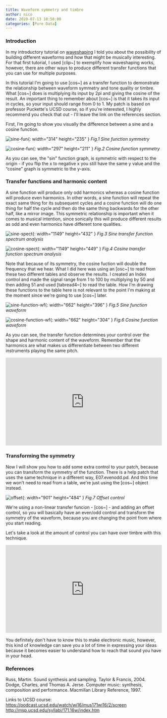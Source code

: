 ```yaml
---
title: Waveform symmetry and timbre
author: nico
date: 2020-07-13 10:50:00
categories: [Pure Data]
---
```

<style>
/* Video container */
.video-container {
  text-align: center;
  position: relative;
  padding-bottom: 56.25%; /* Maintain aspect ratio (16:9) */
  height: 0;
  overflow: hidden;
}

/* Responsive video iframe */
.video-container iframe {
  position: absolute;
  top: 0;
  left: 0;
  width: 100%;
  height: 100%;
}

/* Mobile responsiveness */
@media (max-width: 767px) {
  .video-container {
    padding-bottom: 75%; /* Adjust the aspect ratio for mobile */
  }
}
</style>


### Introduction

In my introductory tutorial on [waveshaping](https://nico-audio.github.io/posts/waveshaping) I told you about the possibility of building different waveforms and how that might be musically interesting. For that first tutorial, I used [clip~] to exemplify how waveshaping works, however, there are other ways to produce different transfer functions that you can use for multiple purposes.

In this tutorial I'm going to use [cos~] as a transfer function to demonstrate the relationship between waveform symmetry and tone quality or timbre. What [cos~] does is multiplying its input by 2pi and giving the cosine of the result. An important thing to remember about [cos~] is that it takes its input in cycles, so your input should range from 0 to 1. My patch is based on professor Puckette's UCSD course, so if you're interested, I highly recommend you check that out - I'll leave the link on the references section.

First, I’m going to show you visually the difference between a sine and a cosine function.

![sine-fun](https://raw.githubusercontent.com/nico-audio/nico-audio.github.io/main/_posts/img/WfSymmetry/Fig1_Sine-function-sym.png){: width="314" height="235" }
_Fig.1 Sine function symmetry_

![cosine-fun](https://raw.githubusercontent.com/nico-audio/nico-audio.github.io/main/_posts/img/WfSymmetry/Fig2_Cosine-function-sym.png){: width="297" height="211" }
_Fig.2 Cosine function symmetry_

As you can see, the "sin" function graph, is symmetric with respect to the origin - if you flip the x to negative x you still have the same y value and the “cosine” graph is symmetric to the y-axis.

### Transfer functions and harmonic content

A sine function will produce only odd harmonics whereas a cosine function will produce even harmonics. In other words, a sine function will repeat the exact same thing for its subsequent cycles and a cosine function will do one thing for half the cycle and then do the same thing backwards for the other half, like a mirror image. This symmetric relationship is important when it comes to musical intention, since sonically this will produce different results as odd and even harmonics have different tone qualities.

![sine-spect](https://raw.githubusercontent.com/nico-audio/nico-audio.github.io/main/_posts/img/WfSymmetry/Fig3_sine-function-spec-100.JPG){: width="1149" height="432" }
_Fig.3 Sine transfer function spectrum analysis_

![cosine-spect](https://raw.githubusercontent.com/nico-audio/nico-audio.github.io/main/_posts/img/WfSymmetry/Fig4_cosine-test.JPG){: width="1149" height="449" }
_Fig.4 Cosine transfer function spectrum analysis_

Note that because of its symmetry, the cosine fuction will double the frequency that we hear. What I did here was using an [osc~] to read from these two different tables and observe the results. I created an Index control and made the signal range from 1 to 100 by multiplying by 50 and then adding 51 and used [tabread4~] to read the table. How I'm drawing these functions to the table here is not relevant to the point I'm making at the moment since we're going to use [cos~] later.

![sine-function-wf](https://raw.githubusercontent.com/nico-audio/nico-audio.github.io/main/_posts/img/WfSymmetry/Fig5_sine-function-2.JPG){: width="662" height="396" }
_Fig.5 Sine function waveform_

![cosine-function-wf](https://raw.githubusercontent.com/nico-audio/nico-audio.github.io/main/_posts/img/WfSymmetry/Fig6_cosine-function-1.JPG){: width="662" height="304" }
_Fig.6 Cosine function waveform_

As you can see, the transfer function determines your control over the shape and harmonic content of the waveform. Remember that the harmonics are what makes us differentiate between two different instruments playing the same pitch.


<div class="video-container">
  <iframe width="560" height="315" src="https://www.youtube.com/embed/K55meFGz0Yo" frameborder="0" allow="accelerometer; autoplay; encrypted-media; gyroscope; picture-in-picture" allowfullscreen></iframe>
</div>

### Transforming the symmetry

Now I will show you how to add some extra control to your patch, because you can transform the symmetry of the function. There is a help patch that uses the same technique in a different way, E07.evenodd.pd. And this time we won't need to read from a table, we're just using the [cos~] object instead.

![offset](https://raw.githubusercontent.com/nico-audio/nico-audio.github.io/main/_posts/img/WfSymmetry/Fig7_offset-control-patch.JPG){: width="901" height="484" }
_Fig.7 Offset control_

We're using a non-linear transfer funcion - [cos~] - and adding an offset control, so you will basically have an even/odd control and transform the symmetry of the waveform, because you are changing the point from where you start reading.

Let's take a look at the amount of control you can have over timbre with this technique.

<div class="video-container">
  <iframe width="560" height="315" src="https://www.youtube.com/embed/K4JNFZS_74E" frameborder="0" allow="accelerometer; autoplay; encrypted-media; gyroscope; picture-in-picture" allowfullscreen></iframe>
</div>

You definitely don't have to know this to make electronic music, however, this kind of knowledge can save you a lot of time in expressing your ideas because it becomes easier to understand how to reach that sound you have in your head.

### References

Russ, Martin. Sound synthesis and sampling. Taylor & Francis, 2004.\
Dodge, Charles, and Thomas A. Jerse. Computer music: synthesis, composition and performance. Macmillan Library Reference, 1997.

Links to UCSD course:\
<https://podcast.ucsd.edu/watch/wi16/mus171wi16/2/screen>\
<http://msp.ucsd.edu/syllabi/171.16w/index.htm>
